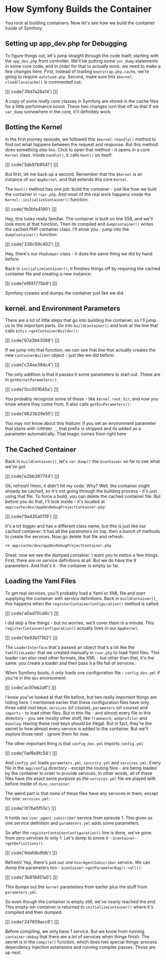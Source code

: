 # How Symfony Builds the Container

You rock at building containers. Now let's see how we build the container
inside of Symfony.

## Setting up app_dev.php for Debugging

To figure things out, let's jump straight through the code itself, starting
with the `app_dev.php` front controller. We'll be putting some `var_dump`
statements in some core code, and in order for that to actually work, we
need to make a few changes here. First, instead of loading `bootstrap.php.cache`,
we're going to require `autoload.php`. Second, make sure this `$kernel->loadClassCache()`
is commented out:

[[[ code('39d7a26a14') ]]]

A copy of some *really* core classes in Symfony are stored in the cache files
for a little performance boost. These two changes turn that off so that if
we `var_dump` somewhere in the core, it'll definitely work.

## Botting the Kernel

In the first journey episode, we followed this `$kernel->handle()` method
to find out what happens between the request and response. But this method
does something *else* too. Click to open that method - it opens in a core
`Kernel` class. Inside `handle()`, it calls `boot()` on itself:

[[[ code('5ab87b9541') ]]]

But first, let me back up a second. Remember that the `$kernel` is an instance
of *our* `AppKernel`, and that extends this core `Kernel`.

The `boot()` method has one job: build the container - just like how we built
the container in `roar.php`. And most of the real work happens inside the
`Kernel::initializeContainer()` function:

[[[ code('fb0bfa4190') ]]]

Hey, this looks really familiar. The container is built on line 558, and
we'll look more at that function. Then its compiled and `dumpContainer()`
writes the cached PHP container class. I'll show you - jump into the
`dumpContainer()` function:

[[[ code('236c59c402') ]]]

Hey, there's our `PhpDumper` class - it does the same thing we did by hand
before.

Back in `initializeContainer()`, it finishes things off by requiring the
cached container file and creating a new instance:

[[[ code('ef691775b9') ]]]

Symfony creates and dumps the container just like we did.

## kernel. and Environment Parameters

There are a lot of little steps that go into building the container, so I'll
jump us to the important parts. Go into `buildContainer()` and look at the
line that calls `$this->getContainerBuilder()`:

[[[ code('67a3843088') ]]]

If we jump into that function, we can see that line that actually creates
the new `ContainerBuilder` object - just like we did before:

[[[ code('c34ee394c4') ]]]

The only addition is that it passes it some parameters to start out. These
are in `getKernelParameters()`:

[[[ code('0cc001645a') ]]]

You probably recognize some of these - like `kernel.root_dir`, and now you
know where they come from. It also calls `getEnvParameters()`:

[[[ code('6623b29e55') ]]]

You may not know about this feature: if you set an environment parameter
that starts with `SYMFONY__`, that prefix is stripped and its added as a
parameter automatically. That magic comes from right here

## The Cached Container

Back in `buildContainer()`, let's `var_dump()` the `$container` so far to
see what we've got:

[[[ code('e2bb387744') ]]]

Ok, refresh! Hmm, it didn't hit my code. Why? Well, the container might already
be cached, so it's not going through the building process - it's just using
that file. To force a build, you can delete the cached container file. But
before you do that, I'll look inside - it's located at `app/cache/dev/appDevDebugProjectContainer.php`:

[[[ code('9a435a0119') ]]]

It's a lot bigger and has a different class name, but this is just like our
cached container: it has all the parameters on top, then a bunch of methods
to create the services. Now go delete that file and refresh.

```bash
rm app/cache/dev/appDevDebugProjectContainer.php
```

Great: *now* we see the dumped container. I want you to notice a few things.
First, there are *no* service definitions at all. But we do have the 9 parameters.
And that's it - the container is empty so far.

## Loading the Yaml Files

To get real services, you'll probably load a Yaml or XML file and start supplying
the container with service definitions. Back in `buildContainer()`, this
happens when the `registerContainerConfiguration()` method is called:

[[[ code('a0ad70cd6c') ]]]

I did skip a few things - but no worries, we'll cover them in a minute. This
`registerContainerConfiguration()` actually lives in our `AppKernel`:

[[[ code('6e93bf7162') ]]]

The `LoaderInterface` that's passed an object that's a lot like the `YamlFileLoader`
that we created manually in `roar.php` to load Yaml files. This loader can
*also* read other formats, like XML - but other than that, it's the same:
you create a loader and then pass it a file full of services.

When Symfony boots, it only loads *one* configuration file - `config_dev.yml`
if you're in the `dev` environment:

[[[ code('ac97eb2aff') ]]]

I know you've looked at that file before, but two really important things
are hiding here. I mentioned earlier that these configuration files have
only three valid root keys: `services` (of course), `parameters` (of course)
and `imports` - to load other files. But in this file - and almost every
file in this directory - you see mostly other stuff, like `framework`, `webprofiler`
and `monolog`. Having these root keys *should* be illegal. But in fact, they're
the secret to how almost every service is added to the container. But we'll
explore those next - ignore them for now.

The other important thing is that `config_dev.yml` imports `config.yml`:

[[[ code('0af8e8fc54') ]]]

And `config.yml` loads `parameters.yml`, `security.yml` and `services.yml`.
Every file in the `app/config` directory - except the routing files - are
being loaded by the container in order to provide services. In other words,
all of these files have the exact same purpose as the `services.yml` file
we played with before inside of `dino_container`.

The weird part is that none of these files have any services in them, except
for one: `services.yml`:

[[[ code('0f7be5f51a') ]]]

It holds our `user_agent_subscriber` service from episode 1. This gives us
one service definition and `parameters.yml` adds some parameters.

So after the `registerContainerConfiguration()` line is done, we've gone
from zero services to only 1. Let's dump to prove it - `$container->getDefinitions()`.

[[[ code('9dafdbdfdb') ]]]

Refresh! Yep, there's just our *one* `UserAgentSubscriber` service. We can
dump the parameters too - `$container->getParameterBag()->all()`:

[[[ code('3b619451a5') ]]]

This dumps out the `kernel` parameters from earlier plus the stuff from
`parameters.yml`.

So even though the container is empty still, we've nearly reached the end.
This empty-ish container is returned to `initializeContainer()` where it's
compiled and then dumped:

[[[ code('247659acc8') ]]]

Before compiling, we only have 1 service. But we know from running `container:debug`
that there are a *lot* of services when things finish. The secret is in the
`compile()` function, which does two special things: process dependency injection
extensions and running compiler passes. Those are up next.
